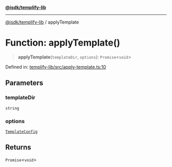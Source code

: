 [**@isdk/templify-lib**](../README.md)

***

[@isdk/templify-lib](../globals.md) / applyTemplate

# Function: applyTemplate()

> **applyTemplate**(`templateDir`, `options`): `Promise`\<`void`\>

Defined in: [templify-lib/src/apply-template.ts:10](https://github.com/isdk/templify-lib.js/blob/c0f6004b17899f176242398987b532abb576e16b/src/apply-template.ts#L10)

## Parameters

### templateDir

`string`

### options

[`TemplateConfig`](../interfaces/TemplateConfig.md)

## Returns

`Promise`\<`void`\>
